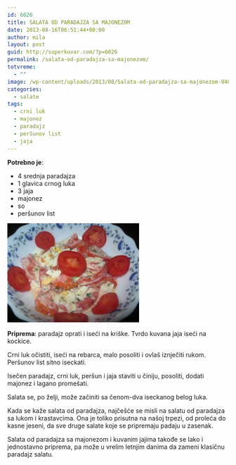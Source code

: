 ```yaml
---
id: 6026
title: SALATA OD PARADAJZA SA MAJONEZOM
date: 2013-08-16T06:51:44+00:00
author: mila
layout: post
guid: http://superkuvar.com/?p=6026
permalink: /salata-od-paradajza-sa-majonezom/
totvreme:
  - ""
image: /wp-content/uploads/2013/08/Salata-od-paradajza-sa-majonezom-940x198.jpg
categories:
  - salate
tags:
  - crni luk
  - majonez
  - paradajz
  - peršunov list
  - jaja
---
```

**Potrebno je**:

  * 4 srednja paradajza
  * 1 glavica crnog luka
  * 3 jaja
  * majonez
  * so
  * peršunov list

[<img class="alignnone size-medium wp-image-6027" src="/wp-content/uploads/2013/08/Salata-od-paradajza-sa-majonezom-300x225.jpg" alt="Salata od paradajza sa majonezom" width="300" height="225" />](/wp-content/uploads/2013/08/Salata-od-paradajza-sa-majonezom-e1376635596763.jpg)

**Priprema**: paradajz oprati i iseći na kriške. Tvrdo kuvana jaja iseći na kockice.

Crni luk očistiti, iseći na rebarca, malo posoliti i ovlaš iznječiti rukom. Peršunov list sitno iseckati.

Isečen paradajz, crni luk, peršun i jaja staviti u činiju, posoliti, dodati majonez i lagano promešati.

Salata se, po želji, može začiniti sa čenom-dva iseckanog belog luka.

Kada se kaže salata od paradajza, najčešće se misli na salatu od paradajza sa lukom i krastavcima. Ona je toliko prisutna na našoj trpezi, od proleća do kasne jeseni, da sve druge salate koje se pripremaju padaju u zasenak.

Salata od paradajza sa majonezom i kuvanim jajima takođe se lako i jednostavno priprema, pa može u vrelim letnjim danima da zameni klasičnu paradajz salatu.